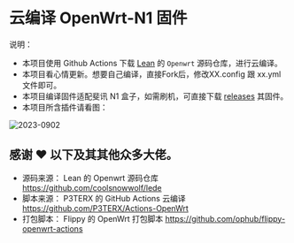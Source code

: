 
# 云编译 OpenWrt-N1 固件

说明：
- 本项目使用 Github Actions 下载 [Lean](https://github.com/coolsnowwolf/lede) 的 `Openwrt` 源码仓库，进行云编译。
- 本项目看心情更新。想要自己编译，直接Fork后，修改XX.config 跟 xx.yml 文件即可。
- 本项目编译固件适配斐讯 N1 盒子，如需刷机，可直接下载 [releases](https://github.com/ham0223/OpenWrt-N1/releases) 其固件。
- 本项目所含插件请看图：

![2023-0902](https://github.com/ham0223/OpenWrt-N1/assets/126130711/ed6813e0-a282-4e2c-bb6b-eb2c0ee44a2b)


## 感谢 ❤️ 以下及其其他众多大佬。
- 源码来源： Lean 的 Openwrt 源码仓库 https://github.com/coolsnowwolf/lede
- 脚本来源： P3TERX 的 GitHub Actions 云编译  https://github.com/P3TERX/Actions-OpenWrt
- 打包脚本： Flippy 的 OpenWrt 打包脚本  https://github.com/ophub/flippy-openwrt-actions
